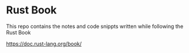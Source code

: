 # Rust Book

This repo contains the notes and code snippts written while following the Rust Book
 
 https://doc.rust-lang.org/book/
 

